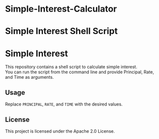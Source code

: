 # Simple-Interest-Calculator
# Simple Interest Shell Script
# Simple Interest

This repository contains a shell script to calculate simple interest.  
You can run the script from the command line and provide Principal, Rate, and Time as arguments.

## Usage
Replace `PRINCIPAL`, `RATE`, and `TIME` with the desired values.

## License

This project is licensed under the Apache 2.0 License.
